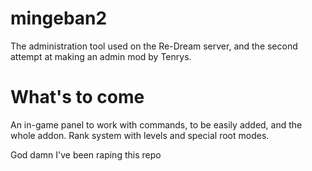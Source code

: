 # mingeban2

The administration tool used on the Re-Dream server, and the second attempt at making an admin mod by Tenrys.

# What's to come

An in-game panel to work with commands, to be easily added, and the whole addon.
Rank system with levels and special root modes.

God damn I've been raping this repo